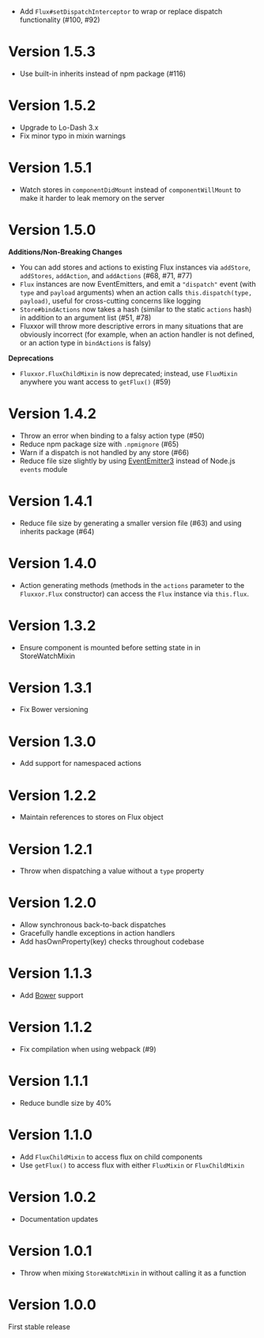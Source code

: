 * Add `Flux#setDispatchInterceptor` to wrap or replace dispatch functionality (#100, #92)

Version 1.5.3
=============

* Use built-in inherits instead of npm package (#116)

Version 1.5.2
=============

* Upgrade to Lo-Dash 3.x
* Fix minor typo in mixin warnings

Version 1.5.1
=============

* Watch stores in `componentDidMount` instead of `componentWillMount` to make it harder to leak memory on the server

Version 1.5.0
=============

**Additions/Non-Breaking Changes**

* You can add stores and actions to existing Flux instances via `addStore`, `addStores`, `addAction`, and `addActions` (#68, #71, #77)
* `Flux` instances are now EventEmitters, and emit a `"dispatch"` event (with `type` and `payload` arguments) when an action calls `this.dispatch(type, payload)`, useful for cross-cutting concerns like logging
* `Store#bindActions` now takes a hash (similar to the static `actions` hash) in addition to an argument list (#51, #78)
* Fluxxor will throw more descriptive errors in many situations that are obviously incorrect (for example, when an action handler is not defined, or an action type in `bindActions` is falsy)

**Deprecations**

* `Fluxxor.FluxChildMixin` is now deprecated; instead, use `FluxMixin` anywhere you want access to `getFlux()` (#59)

Version 1.4.2
=============

* Throw an error when binding to a falsy action type (#50)
* Reduce npm package size with `.npmignore` (#65)
* Warn if a dispatch is not handled by any store (#66)
* Reduce file size slightly by using [EventEmitter3](https://github.com/3rd-Eden/EventEmitter3) instead of Node.js `events` module

Version 1.4.1
=============

* Reduce file size by generating a smaller version file (#63) and using inherits package (#64)

Version 1.4.0
=============

* Action generating methods (methods in the `actions` parameter to the `Fluxxor.Flux` constructor) can access the `Flux` instance via `this.flux`.

Version 1.3.2
=============

* Ensure component is mounted before setting state in in StoreWatchMixin

Version 1.3.1
=============

* Fix Bower versioning

Version 1.3.0
=============

* Add support for namespaced actions

Version 1.2.2
=============

* Maintain references to stores on Flux object

Version 1.2.1
=============

* Throw when dispatching a value without a `type` property

Version 1.2.0
=============

* Allow synchronous back-to-back dispatches
* Gracefully handle exceptions in action handlers
* Add hasOwnProperty(key) checks throughout codebase

Version 1.1.3
=============

* Add [Bower](http://bower.io/) support

Version 1.1.2
=============

* Fix compilation when using webpack (#9)

Version 1.1.1
=============

* Reduce bundle size by 40%

Version 1.1.0
=============

* Add `FluxChildMixin` to access flux on child components
* Use `getFlux()` to access flux with either `FluxMixin` or `FluxChildMixin`

Version 1.0.2
=============

* Documentation updates

Version 1.0.1
=============

* Throw when mixing `StoreWatchMixin` in without calling it as a function

Version 1.0.0
=============

First stable release
